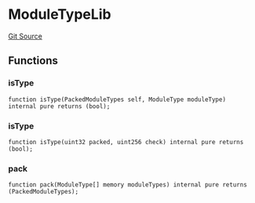 # ModuleTypeLib
[Git Source](https://github.com/rhinestonewtf/registry/blob/350cdd9001705a91cd42a82c8ee3e0cd055714e5/src/lib/ModuleTypeLib.sol)


## Functions
### isType


```solidity
function isType(PackedModuleTypes self, ModuleType moduleType) internal pure returns (bool);
```

### isType


```solidity
function isType(uint32 packed, uint256 check) internal pure returns (bool);
```

### pack


```solidity
function pack(ModuleType[] memory moduleTypes) internal pure returns (PackedModuleTypes);
```

